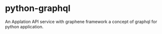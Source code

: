 # python-graphql
An Applation API service with graphene framework a concept of graphql for python application.
